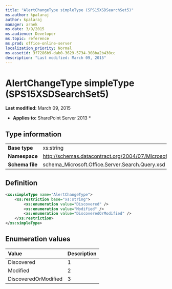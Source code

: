 ```yaml
---
title: "AlertChangeType simpleType (SPS15XSDSearchSet5)"
ms.author: kpalaraj
author: kpalaraj
manager: arnek
ms.date: 3/9/2015
ms.audience: Developer
ms.topic: reference
ms.prod: office-online-server
localization_priority: Normal
ms.assetid: 3f7286b9-dab0-3629-5734-308ba2b430cc
description: "Last modified: March 09, 2015"
---
```


# AlertChangeType simpleType (SPS15XSDSearchSet5)

 **Last modified:** March 09, 2015 
  
 * **Applies to:** SharePoint Server 2013 * 
  
## Type information

|||
|:-----|:-----|
|**Base type** <br/> |xs:string  <br/> |
|**Namespace** <br/> |http://schemas.datacontract.org/2004/07/Microsoft.Office.Server.Search.Query  <br/> |
|**Schema file** <br/> |schema_Microsoft.Office.Server.Search.Query.xsd  <br/> |
   
## Definition

```XML
<xs:simpleType name="AlertChangeType">
    <xs:restriction base="xs:string">
        <xs:enumeration value="Discovered" />
        <xs:enumeration value="Modified" />
        <xs:enumeration value="DiscoveredOrModified" />
    </xs:restriction>
</xs:simpleType>

```

## Enumeration values

|**Value**|**Description**|
|:-----|:-----|
|Discovered  <br/> |1  <br/> |
|Modified  <br/> |2  <br/> |
|DiscoveredOrModified  <br/> |3  <br/> |
   

